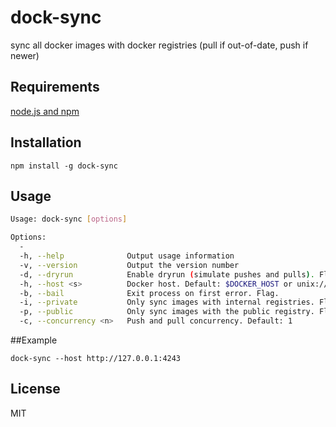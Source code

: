 dock-sync
=========

sync all docker images with docker registries (pull if out-of-date, push if newer)

## Requirements

[node.js and npm](http://nodejs.org/download)

## Installation

`npm install -g dock-sync`

## Usage

```bash
Usage: dock-sync [options]

Options:
  -
  -h, --help              Output usage information
  -v, --version           Output the version number
  -d, --dryrun            Enable dryrun (simulate pushes and pulls). Flag.
  -h, --host <s>          Docker host. Default: $DOCKER_HOST or unix:///var/run/docker.sock
  -b, --bail              Exit process on first error. Flag.
  -i, --private           Only sync images with internal registries. Flag.
  -p, --public            Only sync images with the public registry. Flag.
  -c, --concurrency <n>   Push and pull concurrency. Default: 1
```

##Example

`dock-sync --host http://127.0.0.1:4243`

## License

MIT
